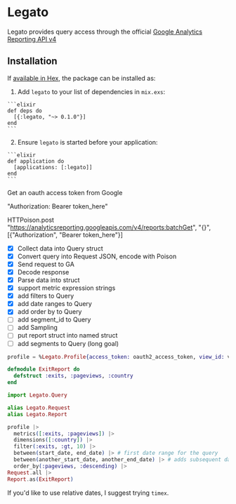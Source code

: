 # Legato

Legato provides query access through the official [Google Analytics Reporting API v4](https://developers.google.com/analytics/devguides/reporting/core/v4/)

## Installation

If [available in Hex](https://hex.pm/docs/publish), the package can be installed as:

  1. Add `legato` to your list of dependencies in `mix.exs`:

    ```elixir
    def deps do
      [{:legato, "~> 0.1.0"}]
    end
    ```

  2. Ensure `legato` is started before your application:

    ```elixir
    def application do
      [applications: [:legato]]
    end
    ```

Get an oauth access token from Google

"Authorization: Bearer token_here"

HTTPoison.post "https://analyticsreporting.googleapis.com/v4/reports:batchGet", "{}", [{"Authorization", "Bearer token_here"}]

* [x] Collect data into Query struct
* [x] Convert query into Request JSON, encode with Poison
* [x] Send request to GA
* [x] Decode response
* [x] Parse data into struct
* [x] support metric expression strings
* [x] add filters to Query
* [x] add date ranges to Query
* [x] add order by to Query
* [ ] add segment_id to Query
* [ ] add Sampling
* [ ] put report struct into named struct
* [ ] add segments to Query (long goal)

```elixir
profile = %Legato.Profile{access_token: oauth2_access_token, view_id: view_id}
```

```elixir
defmodule ExitReport do
  defstruct :exits, :pageviews, :country
end
```

```elixir
import Legato.Query

alias Legato.Request
alias Legato.Report

profile |>
  metrics([:exits, :pageviews]) |>
  dimensions([:country]) |>
  filter(:exits, :gt, 10) |>
  between(start_date, end_date) |> # first date range for the query
  between(another_start_date, another_end_date) |> # adds subsequent date ranges
  order_by(:pageviews, :descending) |>
Request.all |>
Report.as(ExitReport)
```

If you'd like to use relative dates, I suggest trying `timex`.
